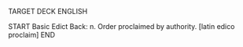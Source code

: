 TARGET DECK
ENGLISH

START
Basic
Edict
Back: n. Order proclaimed by authority. [latin edico proclaim]
END
